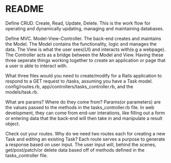 # README
Define CRUD. Create, Read, Update, Delete. This is the work flow for operating and dynamically updating, managing and maintaining databases.

Define MVC. Model-View-Controller. The back-end creates and maintains the Model. The Model contains the functionality, logic and manages the data. The View is what the user sees(UI) and interacts with(e.g a webpage). The Controller acts as a bridge between the Model and View. Having these three seperate things working together to create an application or page that a user is able to interact with.

What three files would you need to create/modify for a Rails application to respond to a GET request to /tasks, assuming you have a Task model. config/routes.rb, app/controllers/tasks_controller.rb, and the models/task.rb.

What are params? Where do they come from? Params(or parameters) are the values passed to the methods in the tasks_controller.rb file. In web development, they can come from end-uer interations, like filling out a form or entering data that the back-end will then take in and manipulate a result object.

Check out your routes. Why do we need two routes each for creating a new Task and editing an existing Task? Each route serves a purpose to generate a response based on user input. The user input will, behind the scenes, get/post/patch/or delete data based off of methods defined in the tasks_controller file.